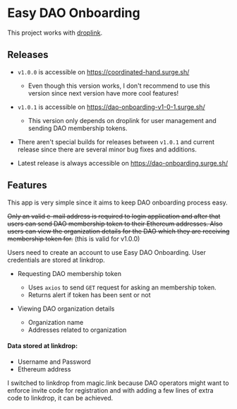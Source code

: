 # Easy DAO Onboarding

This project works with [droplink](https://github.com/gturkoglu/droplink).

## Releases

* `v1.0.0` is accessible on https://coordinated-hand.surge.sh/
   * Even though this version works, I don't recommend to use this version since next version have more cool features!
   
* `v1.0.1` is accessible on https://dao-onboarding-v1-0-1.surge.sh/
  * This version only depends on droplink for user management and sending DAO membership tokens.
  
* There aren't special builds for releases between `v1.0.1` and current release since there are several minor bug fixes and additions.

* Latest release is always accessible on https://dao-onboarding.surge.sh/

## Features

This app is very simple since it aims to keep DAO onboarding process easy. 

~~Only an valid e-mail address is required to login application and after that users can send DAO membership token to their Ethereum addresses. Also users can view the organization details for the DAO which they are receiving membership token for.~~ (this is valid for v1.0.0)

Users need to create an account to use Easy DAO Onboarding. User credentials are stored at linkdrop.

* Requesting DAO membership token
	* Uses `axios` to send `GET` request for asking an membership token.
	* Returns alert if token has been sent or not

* Viewing DAO organization details
	* Organization name
	* Addresses related to organization

#### Data stored at linkdrop:
* Username and Password
* Ethereum address

I switched to linkdrop from magic.link because DAO operators might want to enforce invite code for registration and with adding a few lines of extra code to linkdrop, it can be achieved.
